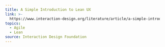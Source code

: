 ```yaml
---
title: A Simple Introduction to Lean UX
link: >-
  https://www.interaction-design.org/literature/article/a-simple-introduction-to-lean-ux
topics:
  - Agile
  - Lean
source: Interaction Design Foundation
---
```


